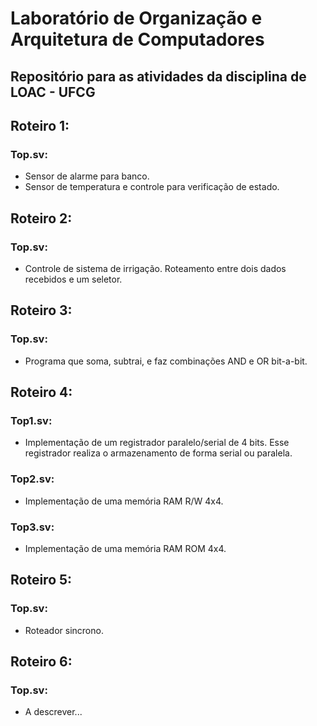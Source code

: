 <h1> Laboratório de Organização e Arquitetura de Computadores </h1>

<h2> Repositório para as atividades da disciplina de LOAC - UFCG </h2>

<h2>Roteiro 1:</h2>

### Top.sv:

- Sensor de alarme para banco.
- Sensor de temperatura e controle para verificação de estado.

<h2>Roteiro 2:</h2>

### Top.sv:

- Controle de sistema de irrigação.
Roteamento entre dois dados recebidos e um seletor.

<h2>Roteiro 3:</h2>

### Top.sv:

- Programa que soma, subtrai, e faz combinações AND e OR bit-a-bit.

<h2>Roteiro 4:</h2>

### Top1.sv:
- Implementação de um registrador paralelo/serial de 4 bits. Esse registrador realiza o armazenamento de forma serial ou paralela.
### Top2.sv:
- Implementação de uma memória RAM R/W 4x4.
### Top3.sv:
- Implementação de uma memória RAM ROM 4x4.

<h2>Roteiro 5:</h2>

### Top.sv:

- Roteador sincrono.

<h2>Roteiro 6:</h2>

### Top.sv:

- A descrever...
